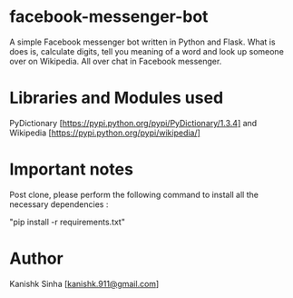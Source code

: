 # facebook-messenger-bot

  A simple Facebook messenger bot written in Python and Flask. What is does is, calculate digits, tell you meaning of a word     and look up someone over on Wikipedia. All over chat in Facebook messenger.

# Libraries and Modules used 

  PyDictionary [https://pypi.python.org/pypi/PyDictionary/1.3.4] and 
  Wikipedia  [https://pypi.python.org/pypi/wikipedia/]

# Important notes
  
  Post clone, please perform the following command to install all the necessary dependencies :
  
  "pip install -r requirements.txt" 

# Author

  Kanishk Sinha
  [kanishk.911@gmail.com]
